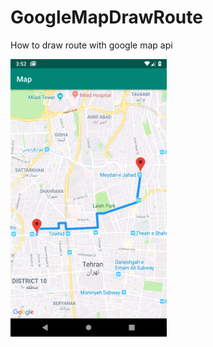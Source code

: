 # GoogleMapDrawRoute
 How to draw route with google map api

<a target="_blank" rel="noopener noreferrer" href="https://github.com/MohammadFahimi/GoogleMapDrawRoute/blob/master/Screenshot_1553772135.png"><img src="https://github.com/MohammadFahimi/GoogleMapDrawRoute/blob/master/Screenshot_1553772135.png" width="250"  style="max-width:100%;"></a>
